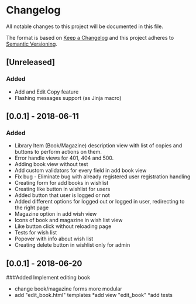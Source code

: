 # Changelog
All notable changes to this project will be documented in this file.

The format is based on [Keep a Changelog](http://keepachangelog.com/en/1.0.0/)
and this project adheres to [Semantic Versioning](http://semver.org/spec/v2.0.0.html).

## [Unreleased]
### Added
- Add and Edit Copy feature
- Flashing messages support (as Jinja macro)

## [0.0.1] - 2018-06-11
### Added
- Library Item (Book/Magazine) description view with list of copies and buttons to perform actions on them.
- Error handle views for 401, 404 and 500. 
- Adding book view without test
- Add custom validators for every field in add book view
- Fix bug - Eliminate bug with already registered user registration handling
- Creating form for add books in wishlist
- Creating like button in wishlist for users
- Added button that user is logged or not
- Added different options for logged out or logged in user, redirecting to the right page
- Magazine option in add wish view
- Icons of book and magazine in wish list view
- Like button click without reloading page
- Tests for wish list
- Popover with info about wish list
- Creating delete button in wishlist only for admin


## [0.0.1] - 2018-06-20
###Added
Implement editing book
* change book/magazine forms more modular
* add  "edit_book.html" templates
*add view "edit_book"
*add tests